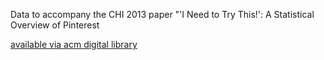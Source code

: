 Data to accompany the CHI 2013 paper "'I Need to Try This!': A Statistical Overview of Pinterest

[available via acm digital library](http://dl.acm.org/citation.cfm?id=2470654.2481336)
